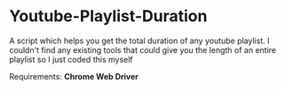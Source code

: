 # Youtube-Playlist-Duration
A script which helps you get the total duration of any youtube playlist. I couldn't find any existing tools that could give you the length of an entire playlist so I just coded this myself

Requirements:
**Chrome Web Driver**
